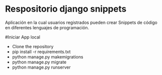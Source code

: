 # Respositorio django snippets

Aplicación en la cual usuarios registrados pueden crear Snippets de código en diferentes
lenguajes de programación.

#Iniciar App local
- Clone the repository 
- pip install -r requirements.txt
- python manage.py makemigrations
- python manage.py migrate
- python manage.py runserver  

